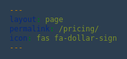 ```yaml
---
layout: page
permalink: /pricing/
icon: fas fa-dollar-sign
---
```


<html lang="en">
<head>
    <meta charset="UTF-8">
    <meta name="viewport" content="width=device-width, initial-scale=1.0">
    <meta http-equiv="X-UA-Compatible" content="ie=edge">
    <title>Pricing</title>
    <script type="text/javascript" src="https://js.squareup.com/v2/paymentform"></script>
    <style>
        body {
            font-family: 'Segoe UI', Tahoma, Geneva, Verdana, sans-serif;
            background-color: #2c3e50;
            color: #fff;
            margin: 0;
            padding: 40px 20px;
            max-width: 1200px;
            margin: 0 auto;
        }
        header {
            text-align: center;
            margin-bottom: 40px;
        }
        header h1 {
            color: #4CAF50;
            font-size: 2.5em;
        }
        .container {
            display: flex;
            justify-content: center;
            align-items: stretch;
            flex-wrap: wrap;
            gap: 20px;
            margin-bottom: 40px;
        }
        .pricing-card {
            background-color: rgba(255, 255, 255, 0.05);
            border-left: 5px solid #4CAF50;
            border-radius: 10px;
            padding: 30px;
            width: 300px;
            text-align: center;
            box-shadow: 0 4px 15px rgba(0, 0, 0, 0.3);
            transition: transform 0.3s ease-in-out;
            animation: fadeInUp 0.6s ease-out forwards;
            opacity: 0;
        }
        .pricing-card:nth-child(2) {
            animation-delay: 0.2s;
        }
        .pricing-card:nth-child(3) {
            animation-delay: 0.4s;
        }
        .pricing-card:nth-child(4) {
            animation-delay: 0.6s;
        }
        .pricing-card:hover {
            transform: scale(1.03);
        }
        .pricing-card h2 {
            color: #4CAF50;
            font-size: 1.8em;
            margin-bottom: 15px;
        }
        .price {
            font-size: 2.5em;
            margin-bottom: 10px;
            font-weight: bold;
        }
        .price span {
            font-size: 0.8em;
            color: #bbb;
        }
        .features {
            list-style: none;
            padding: 0;
            margin-bottom: 20px;
        }
        .features li {
            padding: 8px 0;
            border-bottom: 1px solid #444;
        }
        .features li:last-child {
            border-bottom: none;
        }
        .btn {
            background-color: #4CAF50;
            color: white;
            padding: 12px 25px;
            border: none;
            border-radius: 8px;
            font-size: 1rem;
            cursor: pointer;
            text-decoration: none;
            transition: background-color 0.3s ease;
            display: inline-block;
        }
        .btn:hover {
            background-color: #388e3c;
        }
        .content {
            text-align: center;
            padding: 30px 20px;
            background-color: rgba(255, 255, 255, 0.05);
            border-left: 5px solid #4CAF50;
            border-radius: 10px;
            box-shadow: 0 4px 15px rgba(0, 0, 0, 0.3);
            max-width: 800px;
            margin: 0 auto 40px;
            animation: fadeInUp 0.6s ease-out forwards;
            opacity: 0;
            animation-delay: 0.8s;
        }
        .content h2 {
            color: #4CAF50;
            font-size: 2em;
            margin-bottom: 20px;
        }
        .content p {
            line-height: 1.6;
        }

        /* Payment Form Styles */
        #payment-form {
            width: 100%;
            margin: 0 auto;
            padding: 20px;
            background-color: #f4f4f4;
            border-radius: 8px;
            box-shadow: 0 4px 10px rgba(0, 0, 0, 0.1);
        }
        .sq-input {
            width: 100%;
            padding: 12px;
            margin-bottom: 10px;
            border: 1px solid #ddd;
            border-radius: 4px;
        }
        #submit-button {
            width: 100%;
            padding: 12px;
            background-color: #0077b5;
            color: #fff;
            font-size: 16px;
            border: none;
            border-radius: 4px;
            cursor: pointer;
        }
        #submit-button:hover {
            background-color: #005f8b;
        }

        @keyframes fadeInUp {
            from { opacity: 0; transform: translateY(20px); }
            to { opacity: 1; transform: translateY(0); }
        }
    </style>
</head>
<body>

    <header>
        <h1>Our Pricing Plans</h1>
    </header>

    <div class="container">
        <div class="pricing-card">
            <h2>New Customer</h2>
            <div class="price">$0</div>
            <ul class="features">
                <li>5 tickets</li>
            </ul>
            <a href="#" class="btn">Get Started</a>
        </div>

        <div class="pricing-card">
            <h2>Basic</h2>
            <div class="price">$10 <span>/month</span></div>
            <ul class="features">
                <li>10 tickets/month</li>
            </ul>
            <a href="#" class="btn">Choose Basic</a>
        </div>

        <div class="pricing-card">
            <h2>Standard</h2>
            <div class="price">$20 <span>/month</span></div>
            <ul class="features">
                <li>25 tickets/month</li>
            </ul>
            <a href="#" class="btn">Choose Standard</a>
        </div>

        <div class="pricing-card">
            <h2>Premium</h2>
            <div class="price">$30 <span>/month</span></div>
            <ul class="features">
                <li>40 tickets/month</li>
            </ul>
            <a href="#" class="btn">Go Premium</a>
        </div>
    </div>

    <!-- Square Payment Form -->
    <div id="payment-form">
        <form id="nonce-form">
            <label for="card-number">Card Number</label>
            <div id="card-number"></div>

            <label for="expiration-date">Expiration Date</label>
            <div id="expiration-date"></div>

            <label for="cvv">CVV</label>
            <div id="cvv"></div>

            <label for="postal-code">Postal Code</label>
            <div id="postal-code"></div>

            <button type="submit" id="submit-button">Pay Now</button>
        </form>
    </div>

    <div class="content">
        <h2>Why Choose Our Platform?</h2>
        <p>
            We offer flexible and affordable pricing plans designed to scale with your needs. Our platform provides a robust set of features, excellent support, and a seamless experience. Whether you're just starting out or need to manage a high volume of requests, we have a plan that's right for you. Experience the difference today!
        </p>
    </div>

    <script type="text/javascript">
        var paymentForm = new SqPaymentForm({
            applicationId: 'pk_test_51RC15lGfVDYahxbqT5zctyTzHhSM4opqVNG2VfxA8jaHnTrQnLFwZIzHj5Qi9PMXMC20X52GzHQz8hLs67V9NT8000wzARSrzi', // Replace with your actual Square Application ID
            inputClass: 'sq-input',
            cardNumber: {
                elementId: 'card-number',
                placeholder: 'Card Number'
            },
            expirationDate: {
                elementId: 'expiration-date',
                placeholder: 'MM/YY'
            },
            cvv: {
                elementId: 'cvv',
                placeholder: 'CVV'
            },
            postalCode: {
                elementId: 'postal-code',
                placeholder: 'Postal Code'
            },
            callbacks: {
                paymentFormLoaded: function () {
                    console.log("Payment form loaded!");
                },
                paymentFormSubmission: function () {
                    return false;
                },
                cardNonceResponseReceived: function (errors, nonce) {
                    if (errors) {
                        console.log('Errors:');
                        errors.forEach(function (error) {
                            console.log(error.message);
                        });
                        return;
                    }

                    console.log('Received nonce:', nonce);

                    fetch('/process-payment', {
                        method: 'POST',
                        body: JSON.stringify({ nonce: nonce }),
                        headers: { 'Content-Type': 'application/json' }
                    })
                    .then(response => response.json())
                    .then(data => {
                        console.log('Payment successful:', data);
                        alert('Payment Successful!');
                    })
                    .catch((error) => {
                        console.error('Error:', error);
                        alert('Payment Failed!');
                    });
                }
            }
        });

        paymentForm.build();

        document.getElementById('nonce-form').addEventListener('submit', function (e) {
            e.preventDefault();
            paymentForm.requestCardNonce();
        });
    </script>

</body>
</html>
